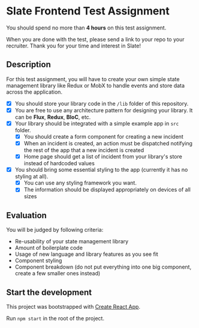 # Slate Frontend Test Assignment

You should spend no more than **4 hours** on this test assignment.

When you are done with the test, please send a link to your repo to your recruiter.  Thank you for your time and interest in Slate!

## Description

For this test assignment, you will have to create your own simple state management library like Redux or MobX to handle events and store data across the application.

- [x] You should store your library code in the `/lib` folder of this repository.
- [x] You are free to use any architecture pattern for designing your library. It can be **Flux**, **Redux**, **BloC**, etc.
- [x] Your library should be integrated with a simple example app in `src` folder.
    - [x] You should create a form component for creating a new incident
    - [x] When an incident is created, an action must be dispatched notifying the rest of the app that a new incident is created
    - [x] Home page should get a list of incident from your library's store instead of hardcoded values
- [x] You should bring some essential styling to the app (currently it has no styling at all).
    - [x] You can use any styling framework you want.
    - [x] The information should be displayed appropriately on devices of all sizes

## Evaluation

You will be judged by following criteria:

- Re-usability of your state management library
- Amount of boilerplate code
- Usage of new language and library features as you see fit
- Component styling
- Component breakdown (do not put everything into one big component, create a few smaller ones instead)

## Start the development

This project was bootstrapped with [Create React App](https://github.com/facebook/create-react-app).

Run `npm start` in the root of the project.
